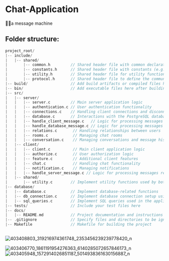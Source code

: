 # Chat-Application
💬🪼a message machine
## Folder structure:
```c
project_root/
|-- include/
|   |-- shared/
|       |-- common.h         // Shared header file with common declarations (e.g., data structures)
|       |-- constants.h      // Shared header file with constants (e.g., protocol codes, buffer sizes)
|       |-- utility.h        // Shared header file for utility functions (e.g., string manipulation, error handling)
|       |-- protocol.h       // Shared header file to define the communication protocol (e.g., message formats)
|-- build/                   // Add build artifacts or compiled files here (gitignore this directory)
|-- bin/                     // Add executable files here after building
|-- src/
|   |-- server/
|   |   |-- server.c         // Main server application logic
|   |   |-- authentication.c // User authentication functionality
|   |   |-- connections.c    // Handling client connections and disconnections
|   |   |-- database.c       // Interactions with the PostgreSQL database
|   |   |-- handle_client_message.c   // Logic for processing messages from clients
|   |   |-- handle_database_message.c // Logic for processing messages related to the database
|   |   |-- relations.c       // Handling relationships between users
|   |   |-- rooms.c           // Managing chat rooms
|   |   |-- conversation.c    // Managing conversations and message history
|   |-- client/
|   |   |-- client.c          // Main client application logic
|   |   |-- authorize.c       // User authorization logic
|   |   |-- feature.c         // Additional client features
|   |   |-- chat.c            // Handling chat functionality
|   |   |-- notification.c    // Managing notifications
|   |   |-- handle_server_message.c // Logic for processing messages received from the server
|   |-- shared/
|       |-- utility.c        // Implement utility functions used by both server and client
|-- database/
|   |-- database.c           // Implement database-related functions
|   |-- db_connection.c      // Implement database connection setup using libpq
|   |-- sql_queries.c        // Implement SQL queries used in the application
|-- tests/                   // Include your test files here
|-- docs/
|   |-- README.md            // Project documentation and instructions
|-- .gitignore               // Specify files and directories to be ignored by version control
|-- Makefile                 // Makefile for building the project



```
![403408803_319216974361748_2353456239239778420_n](https://github.com/da0ran9e/Chat-Application/assets/98570451/8c01c3c7-2d60-4e42-8175-65ebf2e916fc)

![403406770_1861191954276363_6140285072657846173_n](https://github.com/da0ran9e/Chat-Application/assets/98570451/942cdeb8-a348-4ce7-a18a-85273b3d2eaf)
![403405948_1572914026851187_5014938361630156887_n](https://github.com/da0ran9e/Chat-Application/assets/98570451/1e9e88f4-ebf9-4cac-aebf-48db491c4b09)

